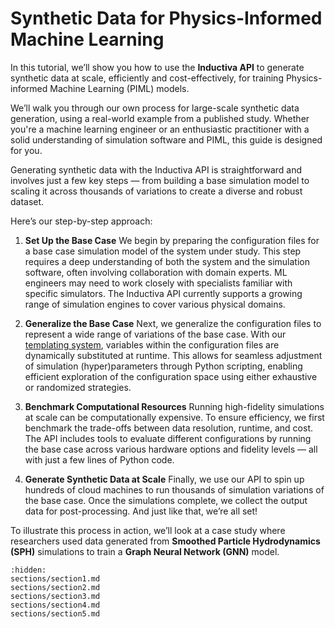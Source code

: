 # Synthetic Data for Physics-Informed Machine Learning
In this tutorial, we’ll show you how to use the **Inductiva API** to generate synthetic data at scale, efficiently and cost-effectively, for training Physics-informed Machine Learning (PIML) models.

We’ll walk you through our own process for large-scale synthetic data generation, using a real-world example from a published study. Whether you're a machine learning engineer or an enthusiastic practitioner with a solid understanding of simulation software and PIML, this guide is designed for you.

Generating synthetic data with the Inductiva API is straightforward and involves just a few key steps — from building a base simulation model to scaling it across thousands of variations to create a diverse and robust dataset.

Here’s our step-by-step approach:

1. **Set Up the Base Case**
We begin by preparing the configuration files for a base case simulation model of the system under study. This step requires a deep understanding of both the system and the simulation software, often involving collaboration with domain experts. ML engineers may need to work closely with specialists familiar with specific simulators. The Inductiva API currently supports a growing range of simulation engines to cover various physical domains.

2. **Generalize the Base Case**
Next, we generalize the configuration files to represent a wide range of variations of the base case. With our [templating system](https://website-staging.inductiva.ai/guides/documentation/intro/templating), variables within the configuration files are dynamically substituted at runtime. This allows for seamless adjustment of simulation (hyper)parameters through Python scripting, enabling efficient exploration of the configuration space using either exhaustive or randomized strategies.

3. **Benchmark Computational Resources**
Running high-fidelity simulations at scale can be computationally expensive. To ensure efficiency, we first benchmark the trade-offs between data resolution, runtime, and cost. The API includes tools to evaluate different configurations by running the base case across various hardware options and fidelity levels — all with just a few lines of Python code.

4. **Generate Synthetic Data at Scale**
Finally, we use our API to spin up hundreds of cloud machines to run thousands of simulation variations of the base case. Once the simulations complete, we collect the output data for post-processing. And just like that, we’re all set!

To illustrate this process in action, we’ll look at a case study where researchers used data generated from **Smoothed Particle Hydrodynamics (SPH)** simulations to train a **Graph Neural Network (GNN)** model.

```{toctree}
:hidden:
sections/section1.md
sections/section2.md
sections/section3.md
sections/section4.md
sections/section5.md
```
